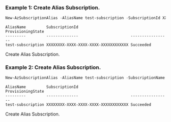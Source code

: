 ### Example 1: Create Alias Subscription.
```powershell
New-AzSubscriptionAlias -AliasName test-subscription -SubscriptionId XXXXXXXX-XXXX-XXXX-XXXX-XXXXXXXXXXXX
```

```output
AliasName         SubscriptionId                       ProvisioningState
---------         --------------                       -----------------
test-subscription XXXXXXXX-XXXX-XXXX-XXXX-XXXXXXXXXXXX Succeeded
```

Create Alias Subscription.

### Example 2: Create Alias Subscription.
```powershell
New-AzSubscriptionAlias -AliasName test-subscription -SubscriptionName "createSub" -BillingScope "/billingAccounts/{billingAccountName}/billingProfiles/{billingProfileName}/invoiceSections/{invoiceSectionName}" -Workload 'Production' 
```

```output
AliasName         SubscriptionId                       ProvisioningState
---------         --------------                       -----------------
test-subscription XXXXXXXX-XXXX-XXXX-XXXX-XXXXXXXXXXXX Succeeded
```

Create Alias Subscription.